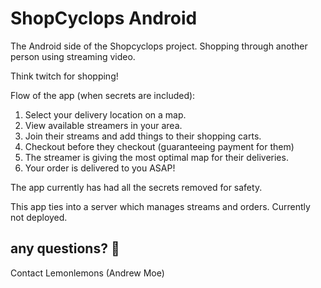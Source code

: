 # ShopCyclops Android

The Android side of the Shopcyclops project. Shopping through another person using streaming video.

Think twitch for shopping!

Flow of the app (when secrets are included):
1. Select your delivery location on a map.
2. View available streamers in your area.
3. Join their streams and add things to their shopping carts.
4. Checkout before they checkout (guaranteeing payment for them)
5. The streamer is giving the most optimal map for their deliveries.
6. Your order is delivered to you ASAP!

The app currently has had all the secrets removed for safety.

This app ties into a server which manages streams and orders. Currently not deployed.

## any questions? :jack_o_lantern:
Contact Lemonlemons (Andrew Moe)
